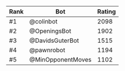Rank|Bot|Rating
---|---|---
#1|@colinbot|2098
#2|@OpeningsBot|1902
#3|@DavidsGuterBot|1515
#4|@pawnrobot|1194
#5|@MinOpponentMoves|1102
